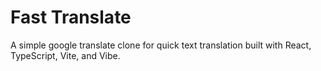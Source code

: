 # Fast Translate

A simple google translate clone for quick text translation built with React, TypeScript, Vite, and Vibe.
